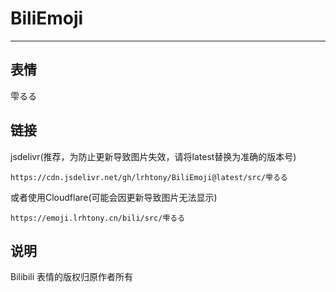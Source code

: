 # BiliEmoji
---
## 表情
雫るる
## 链接
jsdelivr(推荐，为防止更新导致图片失效，请将latest替换为准确的版本号)
```
https://cdn.jsdelivr.net/gh/lrhtony/BiliEmoji@latest/src/雫るる
```
或者使用Cloudflare(可能会因更新导致图片无法显示)
```
https://emoji.lrhtony.cn/bili/src/雫るる
```
## 说明
Bilibili 表情的版权归原作者所有
